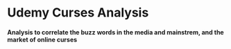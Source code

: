 # Udemy Curses Analysis

#### Analysis to correlate the buzz words in the media and mainstrem, and the market of online curses
